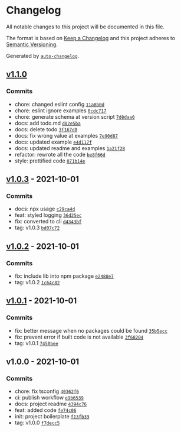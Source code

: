 # Changelog

All notable changes to this project will be documented in this file.

The format is based on [Keep a Changelog](https://keepachangelog.com/en/1.0.0/)
and this project adheres to [Semantic Versioning](https://semver.org/spec/v2.0.0.html).

Generated by [`auto-changelog`](https://github.com/CookPete/auto-changelog).

## [v1.1.0](https://github.com/ArthurFiorette/declarator/compare/v1.0.3...v1.1.0)

### Commits

- chore: changed eslint config [`11a8b0d`](https://github.com/ArthurFiorette/declarator/commit/11a8b0dfc24e7e1a78b8bda2f85abe1ff4404eb5)
- chore: eslint ignore examples [`0cdc717`](https://github.com/ArthurFiorette/declarator/commit/0cdc717fcab6de8be32619535d3900ceeda7087b)
- chore: generate schema at version script [`7d8daa0`](https://github.com/ArthurFiorette/declarator/commit/7d8daa0bed05b6d679c744110d52c61c0b30deeb)
- docs: add todo.md [`d02e5ba`](https://github.com/ArthurFiorette/declarator/commit/d02e5ba47bbf7fe0dc0e3b1cc6f194cce0849ef8)
- docs: delete todo [`3f167d8`](https://github.com/ArthurFiorette/declarator/commit/3f167d8ac2b00918be6e90c26144c2c4de378842)
- docs: fix wrong value at examples [`7e90d87`](https://github.com/ArthurFiorette/declarator/commit/7e90d8727b6aaeb6dddabb9948d5d110d67d15fe)
- docs: updated example [`e4d117f`](https://github.com/ArthurFiorette/declarator/commit/e4d117ff906b88f3c29bfe325016c09f23d7dfc9)
- docs: updated readme and examples [`1a21f28`](https://github.com/ArthurFiorette/declarator/commit/1a21f287d4021544a6b30ff09a07685b0ee31c00)
- refactor: rewrote all the code [`be8f66d`](https://github.com/ArthurFiorette/declarator/commit/be8f66db99657b83c6e2fa8fe5d7dcbf25337441)
- style: prettified code [`071b14e`](https://github.com/ArthurFiorette/declarator/commit/071b14eb460b194586195a2a5f024d0f5921bde1)

## [v1.0.3](https://github.com/ArthurFiorette/declarator/compare/v1.0.2...v1.0.3) - 2021-10-01

### Commits

- docs: npx usage [`c29ca4d`](https://github.com/ArthurFiorette/declarator/commit/c29ca4d912fcefb530df6bb37a75f396a416f4d7)
- feat: styled logging [`36d25ec`](https://github.com/ArthurFiorette/declarator/commit/36d25ecfc57b407d4d6d5e2f945549b4e8125bff)
- fix: converted to cli [`d4343bf`](https://github.com/ArthurFiorette/declarator/commit/d4343bf103141332d58a11f2ecc29b6da67ee8aa)
- tag: v1.0.3 [`bd07c72`](https://github.com/ArthurFiorette/declarator/commit/bd07c7278a1a6124ff96d37f185d012087755dea)

## [v1.0.2](https://github.com/ArthurFiorette/declarator/compare/v1.0.1...v1.0.2) - 2021-10-01

### Commits

- fix: include lib into npm package [`e2488e7`](https://github.com/ArthurFiorette/declarator/commit/e2488e72d359bbf579858b541f793a9eb24cb0a7)
- tag: v1.0.2 [`1c64c82`](https://github.com/ArthurFiorette/declarator/commit/1c64c8282756835bf4ccd93dda060ebe3d9ed5d7)

## [v1.0.1](https://github.com/ArthurFiorette/declarator/compare/v1.0.0...v1.0.1) - 2021-10-01

### Commits

- fix: better message when no packages could be found [`35b5ecc`](https://github.com/ArthurFiorette/declarator/commit/35b5ecc688a4656eb80e502e750dd9096ecb5933)
- fix: prevent error if built code is not available [`3f68204`](https://github.com/ArthurFiorette/declarator/commit/3f682044c569e9517cd6247709399d9fc7f3a6bf)
- tag: v1.0.1 [`7450bee`](https://github.com/ArthurFiorette/declarator/commit/7450beec7a65d7ca156ec0bc94d415a806fdbe55)

## v1.0.0 - 2021-10-01

### Commits

- chore: fix tsconfig [`40362f6`](https://github.com/ArthurFiorette/declarator/commit/40362f6261f79c98fcf3c19b86a3bec79f707cd4)
- ci: publish workflow [`e9b6539`](https://github.com/ArthurFiorette/declarator/commit/e9b6539cb07a3c72184b6bd47d306226e1dad866)
- docs: project readme [`4394c76`](https://github.com/ArthurFiorette/declarator/commit/4394c762efb153f4a752d84ba037fdab657ef7ae)
- feat: added code [`fe74c06`](https://github.com/ArthurFiorette/declarator/commit/fe74c06d3aafc030382a7309bcfa0fed545df455)
- init: project boilerplate [`f13fb39`](https://github.com/ArthurFiorette/declarator/commit/f13fb39b5d98dd6540e0c493aecf3e62aa041976)
- tag: v1.0.0 [`f7decc5`](https://github.com/ArthurFiorette/declarator/commit/f7decc5a1ef0f3b503b6f9ca0d6f13f024a880a9)
